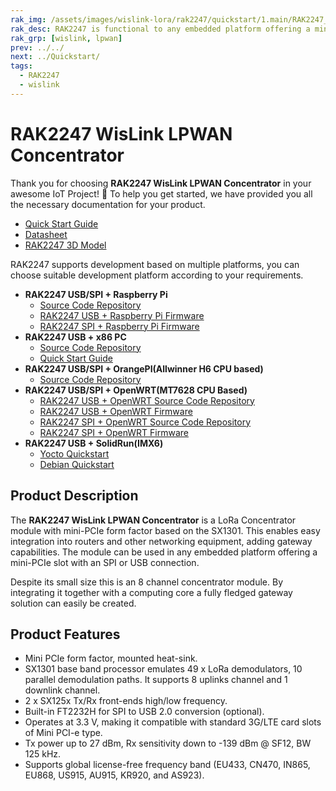 ```yaml
---
rak_img: /assets/images/wislink-lora/rak2247/quickstart/1.main/RAK2247_home.png
rak_desc: RAK2247 is functional to any embedded platform offering a mini-PCIe slot with an SPI or USB connection. This enables easy integration into routers and other networking equipment. Also, it offers maximum power transmission for a wider LoRaWAN network coverage. 
rak_grp: [wislink, lpwan]
prev: ../../
next: ../Quickstart/
tags:
  - RAK2247
  - wislink
---
```


# RAK2247 WisLink LPWAN Concentrator
Thank you for choosing **RAK2247 WisLink LPWAN Concentrator** in your awesome IoT Project! 🎉 To help you get started, we have provided you all the necessary documentation for your product.

* [Quick Start Guide](../Quickstart/)
* [Datasheet](../Datasheet/)
* [RAK2247 3D Model](https://downloads.rakwireless.com/3D_File/WisLink/PWB-RAK2247.stp)

RAK2247 supports development based on multiple platforms, you can choose suitable development platform according to your requirements.

* **RAK2247 USB/SPI + Raspberry Pi**
  * [Source Code Repository](https://github.com/RAKWireless/rak_common_for_gateway)
  * [RAK2247 USB + Raspberry Pi Firmware](https://downloads.rakwireless.com/LoRa/RAK2247-Mini-PCIe/RPi-Firmware/RAK2247-USB_Latest_Firmware.zip)
  * [RAK2247 SPI + Raspberry Pi Firmware](https://downloads.rakwireless.com/LoRa/RAK2247-Mini-PCIe/RPi-Firmware/RAK2247-SPI_Latest_Firmware.zip)
* **RAK2247 USB + x86 PC**
  * [Source Code Repository](https://github.com/RAKWireless/rak_common_for_gateway)
  * [Quick Start Guide](/Product-Categories/WisLink/RAK2247/Quickstart/#rak2247-x86-linux-pc)
* **RAK2247 USB/SPI + OrangePI(Allwinner H6 CPU based)** 
  * [Source Code Repository](https://github.com/RAKWireless/rak_gateway_for_OrangePi3)
* **RAK2247 USB/SPI + OpenWRT(MT7628 CPU Based)**
  * [RAK2247 USB + OpenWRT Source Code Repository](https://downloads.rakwireless.com/LoRa/RAK2247-Mini-PCIe/MT7628-Firmware/RAK2247%26RAK833-USB-openwrt-ramips-mt7628.rar)
  * [RAK2247 USB + OpenWRT Firmware](https://downloads.rakwireless.com/LoRa/RAK2247-Mini-PCIe/MT7628-Firmware/RAK2247%26RAK833-USB-openwrt-ramips-mt7628.rar)
  * [RAK2247 SPI + OpenWRT Source Code Repository](https://github.com/RAKWireless/RAK831-LoRaGateway-OpenWRT-MT7628)
  * [RAK2247 SPI + OpenWRT Firmware](https://downloads.rakwireless.com/LoRa/RAK2247-Mini-PCIe/MT7628-Firmware/RAK833%26RAK2247_SPI_MT7628_OpenWRT_V2.0_20190505.bin)
* **RAK2247 USB + SolidRun(IMX6)**
  * [Yocto Quickstart](https://github.com/RAKWireless/RAK833-LoRaGateway-SolidRun-Yocto)
  * [Debian Quickstart](https://github.com/RAKWireless/RAK833-LoRaGateway-SolidRun-Debian)

## Product Description

The **RAK2247 WisLink LPWAN Concentrator** is a LoRa Concentrator module with mini-PCIe form factor based on the SX1301. This enables easy integration into routers and other networking equipment, adding gateway capabilities. The module can be used in any embedded platform offering a mini-PCIe slot with an SPI or USB connection.

Despite its small size this is an 8 channel concentrator module. By integrating it together with a computing core a fully fledged gateway solution can easily be created.

## Product Features

- Mini PCIe form factor, mounted heat-sink.
- SX1301 base band processor emulates 49 x LoRa demodulators, 10 parallel demodulation paths. It supports 8 uplinks channel and 1 downlink channel.
- 2 x SX125x Tx/Rx front-ends high/low frequency.
- Built-in FT2232H for SPI to USB 2.0 conversion (optional).
- Operates at 3.3 V, making it compatible with standard 3G/LTE card slots of Mini PCI-e type.
- Tx power up to 27 dBm, Rx sensitivity down to -139 dBm @ SF12, BW 125 kHz.
- Supports global license-free frequency band (EU433, CN470, IN865, EU868, US915, AU915, KR920,  and AS923).

